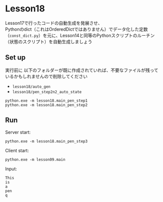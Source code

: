 # Lesson18

Lesson17で行ったコードの自動生成を発展させ、  
Pythonのdict（これはOrderedDictではありません）でデータ化した定数（`const_dict.py`）を元に、Lesson14と同等のPythonスクリプトのルーチン（状態のスクリプト）を自動生成しましょう  

## Set up

実行前に 以下のフォルダーが既に作成されていれば、不要なファイルが残っているかもしれませんので削除してください

- `lesson18/auto_gen`
- `lesson18/pen_step2n2_auto_state`

```shell
python.exe -m lesson18.main_pen_step1
python.exe -m lesson18.main_pen_step2
```

## Run

Server start:  

```shell
python.exe -m lesson18.main_pen_step3
```

Client start:  

```shell
python.exe -m lesson09.main
```

Input:  

```shell
This
is
a
pen
q
```
